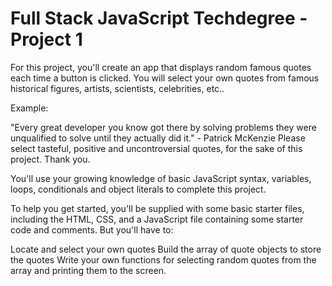 # Full Stack JavaScript Techdegree - Project 1

For this project, you'll create an app that displays random famous quotes each time a button is clicked. You will select your own quotes from famous historical figures, artists, scientists, celebrities, etc..

Example:

"Every great developer you know got there by solving problems they were unqualified to solve until they actually did it." - Patrick McKenzie
Please select tasteful, positive and uncontroversial quotes, for the sake of this project. Thank you.

You'll use your growing knowledge of basic JavaScript syntax, variables, loops, conditionals and object literals to complete this project.

To help you get started, you'll be supplied with some basic starter files, including the HTML, CSS, and a JavaScript file containing some starter code and comments. But you'll have to:

Locate and select your own quotes
Build the array of quote objects to store the quotes
Write your own functions for selecting random quotes from the array and printing them to the screen.

